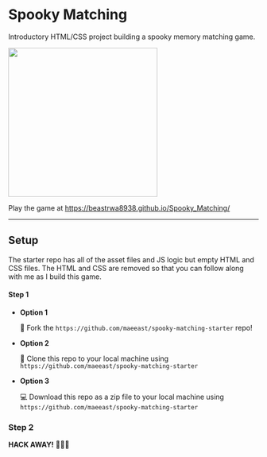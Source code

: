 # Spooky Matching

Introductory HTML/CSS project building a spooky memory matching game.

<img src="https://media.giphy.com/media/XZghcRkL6uEfNeF9iQ/giphy.gif" height=300 />

Play the game at https://beastrwa8938.github.io/Spooky_Matching/

---

## Setup

The starter repo has all of the asset files and JS logic but empty HTML and CSS files. The HTML and CSS are removed so that you can follow along with me as I build this game.

#### Step 1

* **Option 1**

    🍴 Fork the `https://github.com/maeeast/spooky-matching-starter` repo!

* **Option 2**

    👯 Clone this repo to your local machine using `https://github.com/maeeast/spooky-matching-starter`

* **Option 3**

    💻 Download this repo as a zip file to your local machine using `https://github.com/maeeast/spooky-matching-starter`

### Step 2

**HACK AWAY!** 🔨🔨🔨




